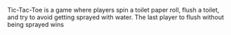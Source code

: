  Tic-Tac-Toe
 is a game where players spin a toilet paper roll, flush a toilet, and try to avoid getting sprayed with water. The last player to flush without being sprayed wins
